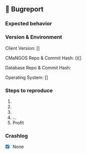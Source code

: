 ﻿---
name: 🐛 Bug Report
about: Report any bug or defect you've come accross when using CMaNGOS.
---

## 🐛 Bugreport
<!-- Describe your issue in detail. Include screenshots if needed. Give us as much information as possible. -->

### Expected behavior
<!-- How should it work + proof -->

### Version & Environment
<!--
  Client Version - is required
  Valid values are:
  - `1.12.1` (CLASSIC)
  - `2.4.3` (TBC)
  - `3.3.5a` (WOTLK)
-->
Client Version: []

<!--
  Commit Hash - is required
  Valid values are:
  - (CLASSIC)[https://github.com/cmangos/mangos-classic/tree/XXXX]
  - (TBC)[https://github.com/cmangos/mangos-tbc/tree/XXXX]
  - (WOTLK)[https://github.com/cmangos/mangos-wotlk/tree/XXXX]

  To find XXXX use `git log -1 --format=%H` in your local CMaNGOS repo
-->
CMaNGOS Repo & Commit Hash:  ()[]

<!--
  Database Version - is required
  Valid values are:
  - (CLASSIC)[https://github.com/cmangos/classic-db/tree/XXXX]
  - (TBC)[https://github.com/cmangos/tbc-db/tree/XXXX]
  - (WOTLK)[https://github.com/cmangos/wotlk-db/tree/XXXX]

  To find XXXX use `git log -1 --format=%H` in your local Database repo
-->
Database Repo & Commit Hash: []()

<!--
  Operating System - optional
  Valid values are:
  - Win XX
  - MacOS XX
  - Linux Flavor
-->
Operating System: []

### Steps to reproduce
1.
2.
3.
4. ...
5. Profit

### Crashlog
<!-- If this is a crash report, include the crashlog from a debug build with https://gist.github.com/) -->
- [X] None
